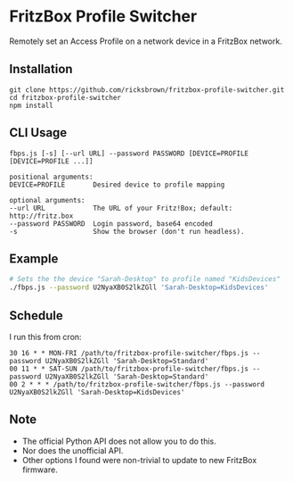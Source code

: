 # FritzBox Profile Switcher

Remotely set an Access Profile on a network device in a FritzBox network.

## Installation

```
git clone https://github.com/ricksbrown/fritzbox-profile-switcher.git
cd fritzbox-profile-switcher
npm install
```

## CLI Usage

```
fbps.js [-s] [--url URL] --password PASSWORD [DEVICE=PROFILE [DEVICE=PROFILE ...]]

positional arguments:
DEVICE=PROFILE       Desired device to profile mapping

optional arguments:
--url URL            The URL of your Fritz!Box; default: http://fritz.box
--password PASSWORD  Login password, base64 encoded
-s                   Show the browser (don't run headless).
```

## Example

```bash
# Sets the the device "Sarah-Desktop" to profile named "KidsDevices"
./fbps.js --password U2NyaXB0S2lkZGll 'Sarah-Desktop=KidsDevices'
```

## Schedule

I run this from cron:

```
30 16 * * MON-FRI /path/to/fritzbox-profile-switcher/fbps.js --password U2NyaXB0S2lkZGll 'Sarah-Desktop=Standard'
00 11 * * SAT-SUN /path/to/fritzbox-profile-switcher/fbps.js --password U2NyaXB0S2lkZGll 'Sarah-Desktop=Standard'
00 2 * * * /path/to/fritzbox-profile-switcher/fbps.js --password U2NyaXB0S2lkZGll 'Sarah-Desktop=KidsDevices'
```

## Note
 - The official Python API does not allow you to do this.
 - Nor does the unofficial API.
 - Other options I found were non-trivial to update to new FritzBox firmware.
